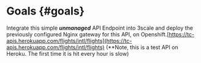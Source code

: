 # Goals {#goals}

Integrate this simple **_unmanaged_** API Endpoint into 3scale and deploy the previously configured Nginx gateway for this API, on Openshift.[https://tc-apis.herokuapp.com/flights/intl/flights](https://tc-apis.herokuapp.com/flights/intl/flights) (**Note, this is a test API on Heroku. The first time it is hit every hour is slow)